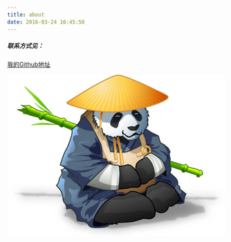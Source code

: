 ```yaml
---
title: about
date: 2016-03-24 16:45:50
---
```

##### 联系方式见：
[我的Github地址](https://github.com/wangxuemin)




![](http://raw.githubusercontent.com/wangxuemin/myblog/master/pic_bak/panda1.jpg) 

